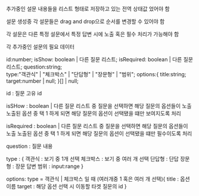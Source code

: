 추가중인 설문 내용들을 리스트 형태로 저장하고 있는 전역 상태값 었어야 함

설문 생성중 각 설문들은 drag and drop으로 순서를 변경할 수 있어야 함

각 설문은 다른 특정 설문에서 특정 답변 시에 노출 혹은 필수 처리가 가능해야 함

각 추가중인 설문의 필요 데이터

id:number; isShow: boolean | 다른 질문 리스트; isRequired: boolean | 다른 질문
리스트; question:string;  
type:"객관식" | "체크박스" | "단답형" | "장문형" | "범위"; options:{
title:string; target:number | null; }[] | null;

id : 질문 고유 id

isSHow : boolean | 다른 질문 리스트 중 질문을 선택하면 해당 질문의 옵션들이 노출
노출된 옵션 중 택 1 하게 되면 해당 질문의 옵션이 선택됐을 떄만 보여지도록 처리

isRequired : boolean | 다른 질문 리스트 중 질문을 선택하면 해당 질문의 옵션들이
노출 노출된 옵션 중 택 1 하게 되면 해당 질문의 옵션이 선택됐을 떄만 필수이도록
처리

question : 질문 내용

type : { 객관식 : 보기 중 1개 선택 체크박스 : 보기 중 여러 개 선택 단답형 : 단답
장문형 : 장문 답변 범위 : input:range }

options: type = 객관식 | 체크박스 일 때 (여러개중 1 혹은 여러 개 선택){ title :
옵션 이름 target : 해당 옵션 선택 시 이동할 타겟 질문의 id }
